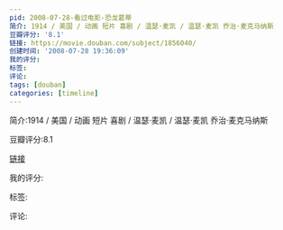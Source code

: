 ```yaml
---
pid: 2008-07-28-看过电影-恐龙葛蒂
简介: 1914 / 美国 / 动画 短片 喜剧 / 温瑟·麦凯 / 温瑟·麦凯 乔治·麦克马纳斯
豆瓣评分: '8.1'
链接: https://movie.douban.com/subject/1856040/
创建时间: '2008-07-28 19:36:09'
我的评分:
标签:
评论:
tags: [douban]
categories: [timeline]
---
```

简介:1914 / 美国 / 动画 短片 喜剧 / 温瑟·麦凯 / 温瑟·麦凯 乔治·麦克马纳斯

豆瓣评分:8.1

[链接](https://movie.douban.com/subject/1856040/)

我的评分:

标签:

评论:

